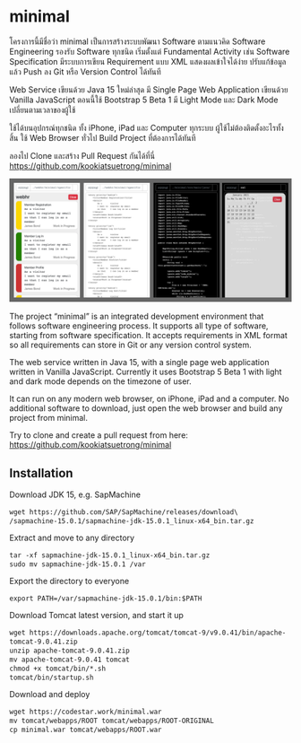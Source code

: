 # minimal

โครงการนี้มีชื่อว่า minimal เป็นการสร้างระบบพัฒนา 
Software ตามแนวคิด Software Engineering 
รองรับ Software ทุกชนิด เริ่มตั้งแต่ Fundamental Activity 
เช่น Software Specification มีระบบการเขียน 
Requirement แบบ XML แสดงผลเข้าใจได้ง่าย ปรับแก้ข้อมูลแล้ว 
Push ลง Git หรือ Version Control ได้ทันที

Web Service เขียนด้วย Java 15 ใหม่ล่าสุด 
มี Single Page Web Application 
เขียนด้วย Vanilla JavaScript ตอนนี้ใช้ 
Bootstrap 5 Beta 1 
มี Light Mode และ Dark Mode เปลี่ยนตามเวลาของผู้ใช้

ใช้ได้บนอุปกรณ์ทุกชนิด ทั้ง iPhone, iPad และ Computer ทุกระบบ 
ผู้ใช้ไม่ต้องติดตั้งอะไรทั้งสิ้น ใช้ Web Browser ทั่วไป 
Build Project ที่ต้องการได้ทันที

ลองไป Clone และสร้าง Pull Request กันได้ที่นี่ 
https://github.com/kookiatsuetrong/minimal

![](minimal.png)

The project “minimal” is an integrated development environment 
that follows software engineering process. It supports all type 
of software, starting from software specification. 
It accepts requirements in XML format so all requirements can 
store in Git or any version control system.

The web service written in Java 15, with a single page web 
application written in Vanilla JavaScript. Currently it uses 
Bootstrap 5 Beta 1 with light and dark mode depends on the 
timezone of user.

It can run on any modern web browser, on iPhone, iPad and a 
computer. No additional software to download, just open the web 
browser and build any project from minimal.

Try to clone and create a pull request from here: 
https://github.com/kookiatsuetrong/minimal


## Installation

Download JDK 15, e.g. SapMachine
```
wget https://github.com/SAP/SapMachine/releases/download\
/sapmachine-15.0.1/sapmachine-jdk-15.0.1_linux-x64_bin.tar.gz
```

Extract and move to any directory
```
tar -xf sapmachine-jdk-15.0.1_linux-x64_bin.tar.gz
sudo mv sapmachine-jdk-15.0.1 /var
```

Export the directory to everyone
```
export PATH=/var/sapmachine-jdk-15.0.1/bin:$PATH
```

Download Tomcat latest version, and start it up
```
wget https://downloads.apache.org/tomcat/tomcat-9/v9.0.41/bin/apache-tomcat-9.0.41.zip
unzip apache-tomcat-9.0.41.zip
mv apache-tomcat-9.0.41 tomcat
chmod +x tomcat/bin/*.sh
tomcat/bin/startup.sh
```

Download and deploy
```
wget https://codestar.work/minimal.war
mv tomcat/webapps/ROOT tomcat/webapps/ROOT-ORIGINAL
cp minimal.war tomcat/webapps/ROOT.war
```
